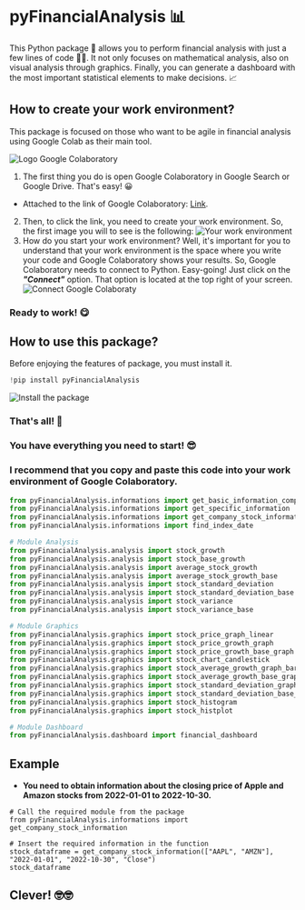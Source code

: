 # **pyFinancialAnalysis** 📊
This Python package 🐍 allows you to perform financial analysis with just a few lines of code 🧑‍💻. It not only focuses on mathematical analysis, also on visual analysis through graphics. Finally, you can generate a dashboard with the most important statistical elements to make decisions. 📈

## **How to create your work environment?**

This package is focused on those who want to be agile in financial analysis using Google Colab as their main tool. 

![Logo Google Colaboratory](https://miro.medium.com/max/1400/1*6nKt2fNOIxv4HX_o9-AIVw.png)



1. The first thing you do is open Google Colaboratory in Google Search or Google Drive. That's easy! 😀
* Attached to the link of Google Colaboratory: [Link](https://colab.research.google.com/ "Google Colaboratory").
2. Then, to click the link, you need to create your work environment. So, the first image you will to see is the following:
![Your work environment](https://www.alura.com.br/artigos/assets/google-colab/fig1.png)
3. How do you start your work environment? Well, it's important for you to understand that your work environment is the space where you write your code and Google Colaboratory shows your results. So, Google Colaboratory needs to connect to Python. Easy-going! Just click on the ___"Connect"___ option. That option is located at the top right of your screen.
![Connect Google Colaboraty](https://web.eecs.umich.edu/~justincj/teaching/eecs498/assets/colab-2020/step04.png)

### **Ready to work!** 😋

## **How to use this package?**

Before enjoying the features of package, you must install it. 
```python
!pip install pyFinancialAnalysis
```
![Install the package](./images/image_1.png)
### **That's all!** 🥳
### You have everything you need to start! 😎
### I recommend that you copy and paste this code into your work environment of Google Colaboratory.
```python
from pyFinancialAnalysis.informations import get_basic_information_company
from pyFinancialAnalysis.informations import get_specific_information
from pyFinancialAnalysis.informations import get_company_stock_information
from pyFinancialAnalysis.informations import find_index_date

# Module Analysis
from pyFinancialAnalysis.analysis import stock_growth
from pyFinancialAnalysis.analysis import stock_base_growth
from pyFinancialAnalysis.analysis import average_stock_growth
from pyFinancialAnalysis.analysis import average_stock_growth_base
from pyFinancialAnalysis.analysis import stock_standard_deviation
from pyFinancialAnalysis.analysis import stock_standard_deviation_base
from pyFinancialAnalysis.analysis import stock_variance
from pyFinancialAnalysis.analysis import stock_variance_base

# Module Graphics
from pyFinancialAnalysis.graphics import stock_price_graph_linear
from pyFinancialAnalysis.graphics import stock_price_growth_graph
from pyFinancialAnalysis.graphics import stock_price_growth_base_graph
from pyFinancialAnalysis.graphics import stock_chart_candlestick
from pyFinancialAnalysis.graphics import stock_average_growth_graph_bar
from pyFinancialAnalysis.graphics import stock_average_growth_base_graph_bar
from pyFinancialAnalysis.graphics import stock_standard_deviation_graph_bar
from pyFinancialAnalysis.graphics import stock_standard_deviation_base_graph_bar
from pyFinancialAnalysis.graphics import stock_histogram
from pyFinancialAnalysis.graphics import stock_histplot

# Module Dashboard
from pyFinancialAnalysis.dashboard import financial_dashboard
```

## **Example**
* **You need to obtain information about the closing price of Apple and Amazon stocks from 2022-01-01 to 2022-10-30.**
```
# Call the required module from the package
from pyFinancialAnalysis.informations import get_company_stock_information 

# Insert the required information in the function
stock_dataframe = get_company_stock_information(["AAPL", "AMZN"], "2022-01-01", "2022-10-30", "Close")
stock_dataframe
```
## **Clever!** 🤓🤓